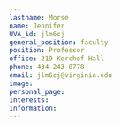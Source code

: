 ```yaml
---
lastname: Morse
name: Jennifer
UVA_id: jlm6cj
general_position: faculty
position: Professor
office: 219 Kerchof Hall
phone: 434-243-8778
email: jlm6cj@virginia.edu
image:
personal_page:
interests:
information:
---
```

